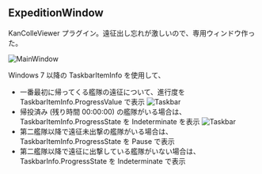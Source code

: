 ## ExpeditionWindow
KanColleViewer プラグイン。遠征出し忘れが激しいので、専用ウィンドウ作った。

![MainWindow](https://cloud.githubusercontent.com/assets/1779073/9337483/8ef9b3ae-461a-11e5-8769-e520846daac0.png)

Windows 7 以降の TaskbarItemInfo を使用して、
* 一番最初に帰ってくる艦隊の遠征について、進行度を TaskbarItemInfo.ProgressValue で表示
![Taskbar](https://cloud.githubusercontent.com/assets/1779073/9337533/d938f1a0-461a-11e5-895d-c51f20bbdfd8.png)
* 帰投済み (残り時間 00:00:00) の艦隊がいる場合は、TaskbarItemInfo.ProgressState を Indeterminate を表示
![Taskbar](https://cloud.githubusercontent.com/assets/1779073/9337900/f3721856-461c-11e5-9b30-39217f936cb9.gif)
* 第二艦隊以降で遠征未出撃の艦隊がいる場合は、TaskbarItemInfo.ProgressState を Pause で表示
* 第二艦隊以降で遠征に出撃している艦隊がいない場合は、TaskbarInfo.ProgressState を Indeterminate で表示
